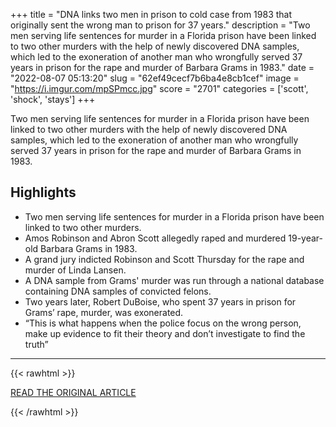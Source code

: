 +++
title = "DNA links two men in prison to cold case from 1983 that originally sent the wrong man to prison for 37 years."
description = "Two men serving life sentences for murder in a Florida prison have been linked to two other murders with the help of newly discovered DNA samples, which led to the exoneration of another man who wrongfully served 37 years in prison for the rape and murder of Barbara Grams in 1983."
date = "2022-08-07 05:13:20"
slug = "62ef49cecf7b6ba4e8cb1cef"
image = "https://i.imgur.com/mpSPmcc.jpg"
score = "2701"
categories = ['scott', 'shock', 'stays']
+++

Two men serving life sentences for murder in a Florida prison have been linked to two other murders with the help of newly discovered DNA samples, which led to the exoneration of another man who wrongfully served 37 years in prison for the rape and murder of Barbara Grams in 1983.

## Highlights

- Two men serving life sentences for murder in a Florida prison have been linked to two other murders.
- Amos Robinson and Abron Scott allegedly raped and murdered 19-year-old Barbara Grams in 1983.
- A grand jury indicted Robinson and Scott Thursday for the rape and murder of Linda Lansen.
- A DNA sample from Grams' murder was run through a national database containing DNA samples of convicted felons.
- Two years later, Robert DuBoise, who spent 37 years in prison for Grams’ rape, murder, was exonerated.
- “This is what happens when the police focus on the wrong person, make up evidence to fit their theory and don’t investigate to find the truth”

---

{{< rawhtml >}}
  <p class="article-category">
    <a target="_blank" href="https://www.cnn.com/2022/08/05/us/florida-dna-case-1983/index.html">READ THE ORIGINAL ARTICLE</a>
  </p>
{{< /rawhtml >}}
